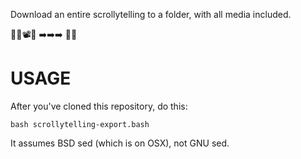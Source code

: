 Download an entire scrollytelling to a folder, with all media included.

📗🌇📽🎹 ➡️➡️➡️ 💾📂

# USAGE

After you've cloned this repository, do this:

```
bash scrollytelling-export.bash
```

It assumes BSD sed (which is on OSX), not GNU sed.
